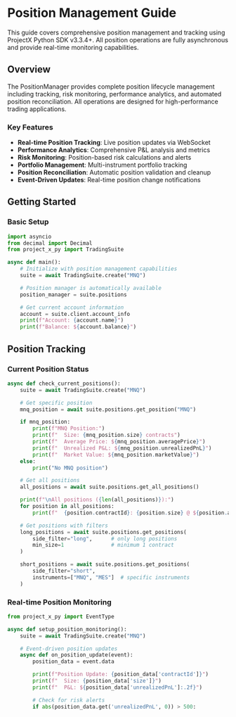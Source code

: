 # Position Management Guide

This guide covers comprehensive position management and tracking using ProjectX Python SDK v3.3.4+. All position operations are fully asynchronous and provide real-time monitoring capabilities.

## Overview

The PositionManager provides complete position lifecycle management including tracking, risk monitoring, performance analytics, and automated position reconciliation. All operations are designed for high-performance trading applications.

### Key Features

- **Real-time Position Tracking**: Live position updates via WebSocket
- **Performance Analytics**: Comprehensive P&L analysis and metrics
- **Risk Monitoring**: Position-based risk calculations and alerts
- **Portfolio Management**: Multi-instrument portfolio tracking
- **Position Reconciliation**: Automatic position validation and cleanup
- **Event-Driven Updates**: Real-time position change notifications

## Getting Started

### Basic Setup

```python
import asyncio
from decimal import Decimal
from project_x_py import TradingSuite

async def main():
    # Initialize with position management capabilities
    suite = await TradingSuite.create("MNQ")

    # Position manager is automatically available
    position_manager = suite.positions

    # Get current account information
    account = suite.client.account_info
    print(f"Account: {account.name}")
    print(f"Balance: ${account.balance}")
```

## Position Tracking

### Current Position Status

```python
async def check_current_positions():
    suite = await TradingSuite.create("MNQ")

    # Get specific position
    mnq_position = await suite.positions.get_position("MNQ")

    if mnq_position:
        print(f"MNQ Position:")
        print(f"  Size: {mnq_position.size} contracts")
        print(f"  Average Price: ${mnq_position.averagePrice}")
        print(f"  Unrealized P&L: ${mnq_position.unrealizedPnL}")
        print(f"  Market Value: ${mnq_position.marketValue}")
    else:
        print("No MNQ position")

    # Get all positions
    all_positions = await suite.positions.get_all_positions()

    print(f"\nAll positions ({len(all_positions)}):")
    for position in all_positions:
        print(f"  {position.contractId}: {position.size} @ ${position.averagePrice}")

    # Get positions with filters
    long_positions = await suite.positions.get_positions(
        side_filter="long",      # only long positions
        min_size=1               # minimum 1 contract
    )

    short_positions = await suite.positions.get_positions(
        side_filter="short",
        instruments=["MNQ", "MES"]  # specific instruments
    )
```

### Real-time Position Monitoring

```python
from project_x_py import EventType

async def setup_position_monitoring():
    suite = await TradingSuite.create("MNQ")

    # Event-driven position updates
    async def on_position_update(event):
        position_data = event.data

        print(f"Position Update: {position_data['contractId']}")
        print(f"  Size: {position_data['size']}")
        print(f"  P&L: ${position_data['unrealizedPnL']:.2f}")

        # Check for risk alerts
        if abs(position_data.get('unrealizedPnL', 0)) > 500:
